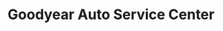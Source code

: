 ---
title: "Goodyear Auto Service Center"
url: /north-miami-beach/goodyear-auto-service-center/
shop: car repair
---
